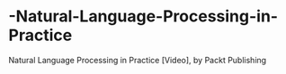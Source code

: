 # -Natural-Language-Processing-in-Practice
 Natural Language Processing in Practice [Video], by Packt Publishing
